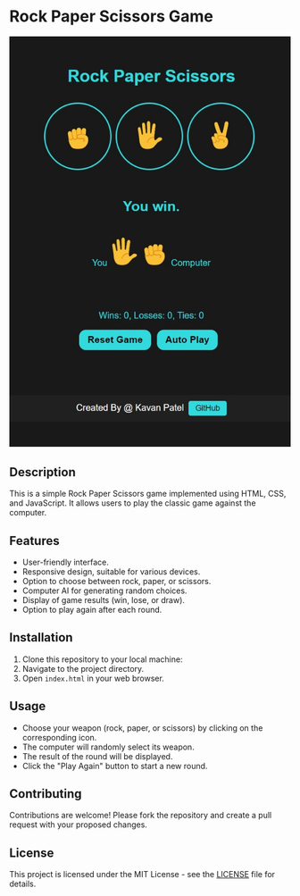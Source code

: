 # Rock Paper Scissors Game

![Rock Paper Scissors Preview](preview.jpg)

## Description

This is a simple Rock Paper Scissors game implemented using HTML, CSS, and JavaScript. It allows users to play the classic game against the computer.

## Features

- User-friendly interface.
- Responsive design, suitable for various devices.
- Option to choose between rock, paper, or scissors.
- Computer AI for generating random choices.
- Display of game results (win, lose, or draw).
- Option to play again after each round.

## Installation

1. Clone this repository to your local machine:
2. Navigate to the project directory.
3. Open `index.html` in your web browser.

## Usage

- Choose your weapon (rock, paper, or scissors) by clicking on the corresponding icon.
- The computer will randomly select its weapon.
- The result of the round will be displayed.
- Click the "Play Again" button to start a new round.

## Contributing

Contributions are welcome! Please fork the repository and create a pull request with your proposed changes.

## License

This project is licensed under the MIT License - see the [LICENSE](LICENSE) file for details.
